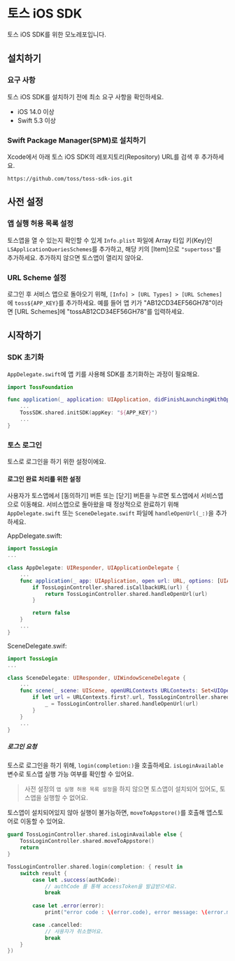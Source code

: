 # 토스 iOS SDK
토스 iOS SDK를 위한 모노레포입니다.

## 설치하기
### 요구 사항
토스 iOS SDK를 설치하기 전에 최소 요구 사항을 확인하세요.

- iOS 14.0 이상
- Swift 5.3 이상

### Swift Package Manager(SPM)로 설치하기
Xcode에서 아래 토스 iOS SDK의 레포지토리(Repository) URL를 검색 후 추가하세요.
```
https://github.com/toss/toss-sdk-ios.git
```

## 사전 설정
### 앱 실행 허용 목록 설정
토스앱을 열 수 있는지 확인할 수 있게 `Info.plist` 파일에 Array 타입 키(Key)인 `LSApplicationQueriesSchemes`를 추가하고, 해당 키의 [Item]으로 `"supertoss"`를 추가하세요.
추가하지 않으면 토스앱이 열리지 않아요.

### URL Scheme 설정
로그인 후 서비스 앱으로 돌아오기 위해, `[Info] > [URL Types] > [URL Schemes]`에 `toss${APP_KEY}`를 추가하세요.
예를 들어 앱 키가 "AB12CD34EF56GH78"이라면 [URL Schemes]에 "tossAB12CD34EF56GH78"를 입력하세요.

## 시작하기
### SDK 초기화
`AppDelegate.swift`에 앱 키를 사용해 SDK를 초기화하는 과정이 필요해요. 
```swift
import TossFoundation

func application(_ application: UIApplication, didFinishLaunchingWithOptions launchOptions: [UIApplication.LaunchOptionsKey: Any]?) -> Bool {
    ...
    TossSDK.shared.initSDK(appKey: "${APP_KEY}")
    ...
}
```

### 토스 로그인 
토스로 로그인을 하기 위한 설정이에요.

#### 로그인 완료 처리를 위한 설정
사용자가 토스앱에서 [동의하기] 버튼 또는 [닫기] 버튼을 누르면 토스앱에서 서비스앱으로 이동해요.
서비스앱으로 돌아왔을 때 정상적으로 완료하기 위해 `AppDelegate.swift` 또는 `SceneDelegate.swift` 파일에 `handleOpenUrl(_:)`을 추가하세요.

AppDelegate.swift: 
```swift
import TossLogin
...

class AppDelegate: UIResponder, UIApplicationDelegate {
    ...
    func application(_ app: UIApplication, open url: URL, options: [UIApplication.OpenURLOptionsKey : Any] = [:]) -> Bool {
        if TossLoginController.shared.isCallbackURL(url) {
            return TossLoginController.shared.handleOpenUrl(url)
        }

        return false
    }
    ...
}
```

SceneDelegate.swif:
```swift
import TossLogin
...

class SceneDelegate: UIResponder, UIWindowSceneDelegate {
    ...
    func scene(_ scene: UIScene, openURLContexts URLContexts: Set<UIOpenURLContext>) {
        if let url = URLContexts.first?.url, TossLoginController.shared.isCallbackURL(url) {
            _ = TossLoginController.shared.handleOpenUrl(url)
        }
    }
    ...
}
```

##### 로그인 요청
토스로 로그인을 하기 위해, `login(completion:)`을 호출하세요.
`isLoginAvailable` 변수로 토스앱 실행 가능 여부를 확인할 수 있어요. 
> 사전 설정의 `앱 실행 허용 목록 설정`을 하지 않으면 토스앱이 설치되어 있어도, 토스앱을 실행할 수 없어요.

토스앱이 설치되어있지 않아 실행이 불가능하면, `moveToAppstore()`를 호출해 앱스토어로 이동할 수 있어요.

```swift
guard TossLoginController.shared.isLoginAvailable else {
    TossLoginController.shared.moveToAppstore()
    return
}

TossLoginController.shared.login(completion: { result in
    switch result {
        case let .success(authCode):
            // authCode 를 통해 accessToken을 발급받으세요.
            break
                    
        case let .error(error):
            print("error code : \(error.code), error message: \(error.message)")

        case .cancelled:
            // 사용자가 취소했어요.
            break
    }
})
```
